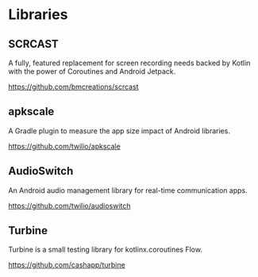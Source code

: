 # Libraries

## SCRCAST

A fully, featured replacement for screen recording needs backed by Kotlin with the power of Coroutines and Android Jetpack.

<https://github.com/bmcreations/scrcast>

## apkscale

A Gradle plugin to measure the app size impact of Android libraries.

<https://github.com/twilio/apkscale>

## AudioSwitch

An Android audio management library for real-time communication apps.

<https://github.com/twilio/audioswitch>

## Turbine

Turbine is a small testing library for kotlinx.coroutines Flow.

<https://github.com/cashapp/turbine>
